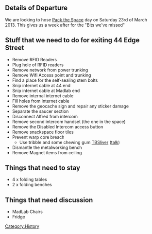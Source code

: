 Details of Departure
--------------------

We are looking to hose [Pack the Space](Pack_the_Space "wikilink") day
on Saturday 23rd of March 2013. This gives us a week after for the "Bits
we've missed"

Stuff that we need to do for exiting 44 Edge Street
---------------------------------------------------

-   Remove RFID Readers
-   Plug hole of RFID readers
-   Remove network from power trunking
-   Remove Wifi Access point and trunking
-   Find a place for the self-sealing stem bolts
-   Snip internet cable at 44 end
-   Snip internet cable at Madlab end
-   Remove internal internet cable
-   Fill holes from internet cable
-   Remove the geocache sign and repair any sticker damage
-   Separate the saucer section
-   Disconnect Alfred from intercom
-   Remove second intercom handset (the one in the space)
-   Remove the Disabled Intercom access button
-   Remove snackspace floor tiles
-   Prevent warp core breach
    -   Use tribble and some chewing gum
        [TBSliver](User:TBSliver "wikilink")
        ([talk](User_talk:TBSliver "wikilink"))
-   Dismantle the metalworking bench
-   Remove Magnet items from ceiling

Things that need to stay
------------------------

-   4 x folding tables
-   2 x folding benches

Things that need discussion
---------------------------

-   MadLab Chairs
-   Fridge

[Category:History](Category:History "wikilink")